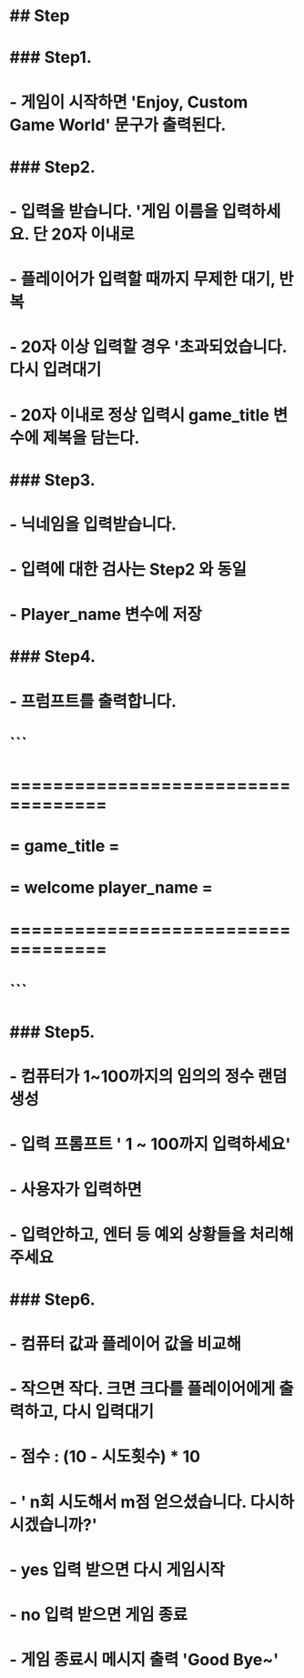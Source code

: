# ## Step

# ### Step1.
# - 게임이 시작하면 'Enjoy, Custom Game World' 문구가 출력된다.

# ### Step2.
# - 입력을 받습니다. '게임 이름을 입력하세요. 단 20자 이내로
# - 플레이어가 입력할 때까지 무제한 대기, 반복
# - 20자 이상 입력할 경우 '초과되었습니다. 다시 입려대기
# - 20자 이내로 정상 입력시 game_title 변수에 제복을 담는다.

# ### Step3. 
# - 닉네임을 입력받습니다.
# - 입력에 대한 검사는 Step2 와 동일
# - Player_name 변수에 저장

# ### Step4.
# - 프럼프트를 출력합니다.
# ```
# ===================================
# =           game_title            =
# =       welcome player_name       =
# ===================================
# ```

# ### Step5.
# - 컴퓨터가 1~100까지의 임의의 정수 랜덤 생성
# - 입력 프롬프트 ' 1 ~ 100까지 입력하세요'
# - 사용자가 입력하면
#   - 입력안하고, 엔터 등 예외 상황들을 처리해주세요

# ### Step6.
# - 컴퓨터 값과 플레이어 값을 비교해
# - 작으면 작다. 크면 크다를 플레이어에게 출력하고, 다시 입력대기
# - 점수 : (10 - 시도횟수) * 10
# - ' n회  시도해서 m점 얻으셨습니다. 다시하시겠습니까?'
# - yes 입력 받으면 다시 게임시작
# - no 입력 받으면 게임 종료
# - 게임 종료시 메시지 출력 'Good Bye~'